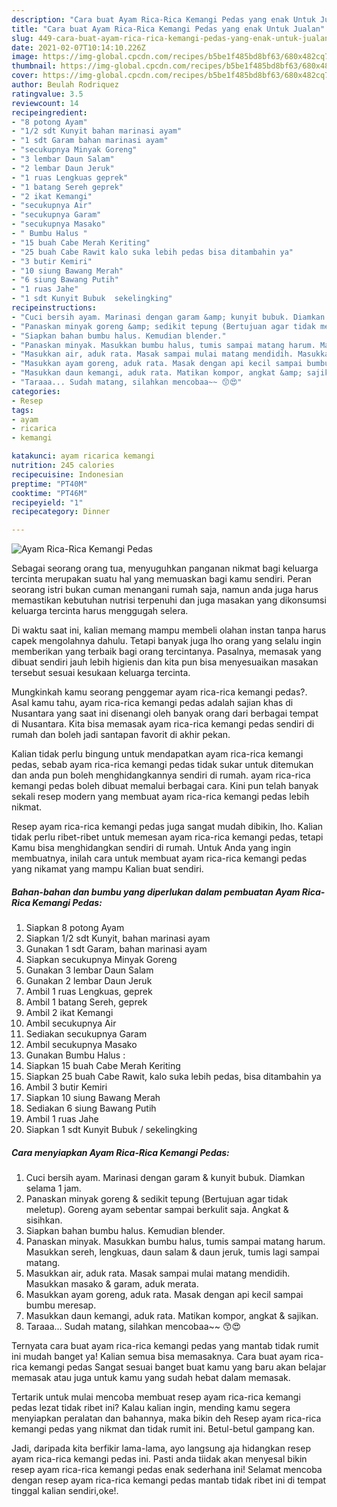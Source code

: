 ```yaml
---
description: "Cara buat Ayam Rica-Rica Kemangi Pedas yang enak Untuk Jualan"
title: "Cara buat Ayam Rica-Rica Kemangi Pedas yang enak Untuk Jualan"
slug: 449-cara-buat-ayam-rica-rica-kemangi-pedas-yang-enak-untuk-jualan
date: 2021-02-07T10:14:10.226Z
image: https://img-global.cpcdn.com/recipes/b5be1f485bd8bf63/680x482cq70/ayam-rica-rica-kemangi-pedas-foto-resep-utama.jpg
thumbnail: https://img-global.cpcdn.com/recipes/b5be1f485bd8bf63/680x482cq70/ayam-rica-rica-kemangi-pedas-foto-resep-utama.jpg
cover: https://img-global.cpcdn.com/recipes/b5be1f485bd8bf63/680x482cq70/ayam-rica-rica-kemangi-pedas-foto-resep-utama.jpg
author: Beulah Rodriquez
ratingvalue: 3.5
reviewcount: 14
recipeingredient:
- "8 potong Ayam"
- "1/2 sdt Kunyit bahan marinasi ayam"
- "1 sdt Garam bahan marinasi ayam"
- "secukupnya Minyak Goreng"
- "3 lembar Daun Salam"
- "2 lembar Daun Jeruk"
- "1 ruas Lengkuas geprek"
- "1 batang Sereh geprek"
- "2 ikat Kemangi"
- "secukupnya Air"
- "secukupnya Garam"
- "secukupnya Masako"
- " Bumbu Halus "
- "15 buah Cabe Merah Keriting"
- "25 buah Cabe Rawit kalo suka lebih pedas bisa ditambahin ya"
- "3 butir Kemiri"
- "10 siung Bawang Merah"
- "6 siung Bawang Putih"
- "1 ruas Jahe"
- "1 sdt Kunyit Bubuk  sekelingking"
recipeinstructions:
- "Cuci bersih ayam. Marinasi dengan garam &amp; kunyit bubuk. Diamkan selama 1 jam."
- "Panaskan minyak goreng &amp; sedikit tepung (Bertujuan agar tidak meletup). Goreng ayam sebentar sampai berkulit saja. Angkat &amp; sisihkan."
- "Siapkan bahan bumbu halus. Kemudian blender."
- "Panaskan minyak. Masukkan bumbu halus, tumis sampai matang harum. Masukkan sereh, lengkuas, daun salam &amp; daun jeruk, tumis lagi sampai matang."
- "Masukkan air, aduk rata. Masak sampai mulai matang mendidih. Masukkan masako &amp; garam, aduk merata."
- "Masukkan ayam goreng, aduk rata. Masak dengan api kecil sampai bumbu meresap."
- "Masukkan daun kemangi, aduk rata. Matikan kompor, angkat &amp; sajikan."
- "Taraaa... Sudah matang, silahkan mencobaa~~ 😙😍"
categories:
- Resep
tags:
- ayam
- ricarica
- kemangi

katakunci: ayam ricarica kemangi 
nutrition: 245 calories
recipecuisine: Indonesian
preptime: "PT40M"
cooktime: "PT46M"
recipeyield: "1"
recipecategory: Dinner

---
```



![Ayam Rica-Rica Kemangi Pedas](https://img-global.cpcdn.com/recipes/b5be1f485bd8bf63/680x482cq70/ayam-rica-rica-kemangi-pedas-foto-resep-utama.jpg)

Sebagai seorang orang tua, menyuguhkan panganan nikmat bagi keluarga tercinta merupakan suatu hal yang memuaskan bagi kamu sendiri. Peran seorang istri bukan cuman menangani rumah saja, namun anda juga harus memastikan kebutuhan nutrisi terpenuhi dan juga masakan yang dikonsumsi keluarga tercinta harus menggugah selera.

Di waktu  saat ini, kalian memang mampu membeli olahan instan tanpa harus capek mengolahnya dahulu. Tetapi banyak juga lho orang yang selalu ingin memberikan yang terbaik bagi orang tercintanya. Pasalnya, memasak yang dibuat sendiri jauh lebih higienis dan kita pun bisa menyesuaikan masakan tersebut sesuai kesukaan keluarga tercinta. 



Mungkinkah kamu seorang penggemar ayam rica-rica kemangi pedas?. Asal kamu tahu, ayam rica-rica kemangi pedas adalah sajian khas di Nusantara yang saat ini disenangi oleh banyak orang dari berbagai tempat di Nusantara. Kita bisa memasak ayam rica-rica kemangi pedas sendiri di rumah dan boleh jadi santapan favorit di akhir pekan.

Kalian tidak perlu bingung untuk mendapatkan ayam rica-rica kemangi pedas, sebab ayam rica-rica kemangi pedas tidak sukar untuk ditemukan dan anda pun boleh menghidangkannya sendiri di rumah. ayam rica-rica kemangi pedas boleh dibuat memalui berbagai cara. Kini pun telah banyak sekali resep modern yang membuat ayam rica-rica kemangi pedas lebih nikmat.

Resep ayam rica-rica kemangi pedas juga sangat mudah dibikin, lho. Kalian tidak perlu ribet-ribet untuk memesan ayam rica-rica kemangi pedas, tetapi Kamu bisa menghidangkan sendiri di rumah. Untuk Anda yang ingin membuatnya, inilah cara untuk membuat ayam rica-rica kemangi pedas yang nikamat yang mampu Kalian buat sendiri.

<!--inarticleads1-->

##### Bahan-bahan dan bumbu yang diperlukan dalam pembuatan Ayam Rica-Rica Kemangi Pedas:

1. Siapkan 8 potong Ayam
1. Siapkan 1/2 sdt Kunyit, bahan marinasi ayam
1. Gunakan 1 sdt Garam, bahan marinasi ayam
1. Siapkan secukupnya Minyak Goreng
1. Gunakan 3 lembar Daun Salam
1. Gunakan 2 lembar Daun Jeruk
1. Ambil 1 ruas Lengkuas, geprek
1. Ambil 1 batang Sereh, geprek
1. Ambil 2 ikat Kemangi
1. Ambil secukupnya Air
1. Sediakan secukupnya Garam
1. Ambil secukupnya Masako
1. Gunakan  Bumbu Halus :
1. Siapkan 15 buah Cabe Merah Keriting
1. Siapkan 25 buah Cabe Rawit, kalo suka lebih pedas, bisa ditambahin ya
1. Ambil 3 butir Kemiri
1. Siapkan 10 siung Bawang Merah
1. Sediakan 6 siung Bawang Putih
1. Ambil 1 ruas Jahe
1. Siapkan 1 sdt Kunyit Bubuk / sekelingking




<!--inarticleads2-->

##### Cara menyiapkan Ayam Rica-Rica Kemangi Pedas:

1. Cuci bersih ayam. Marinasi dengan garam &amp; kunyit bubuk. Diamkan selama 1 jam.
1. Panaskan minyak goreng &amp; sedikit tepung (Bertujuan agar tidak meletup). Goreng ayam sebentar sampai berkulit saja. Angkat &amp; sisihkan.
1. Siapkan bahan bumbu halus. Kemudian blender.
1. Panaskan minyak. Masukkan bumbu halus, tumis sampai matang harum. Masukkan sereh, lengkuas, daun salam &amp; daun jeruk, tumis lagi sampai matang.
1. Masukkan air, aduk rata. Masak sampai mulai matang mendidih. Masukkan masako &amp; garam, aduk merata.
1. Masukkan ayam goreng, aduk rata. Masak dengan api kecil sampai bumbu meresap.
1. Masukkan daun kemangi, aduk rata. Matikan kompor, angkat &amp; sajikan.
1. Taraaa... Sudah matang, silahkan mencobaa~~ 😙😍




Ternyata cara buat ayam rica-rica kemangi pedas yang mantab tidak rumit ini mudah banget ya! Kalian semua bisa memasaknya. Cara buat ayam rica-rica kemangi pedas Sangat sesuai banget buat kamu yang baru akan belajar memasak atau juga untuk kamu yang sudah hebat dalam memasak.

Tertarik untuk mulai mencoba membuat resep ayam rica-rica kemangi pedas lezat tidak ribet ini? Kalau kalian ingin, mending kamu segera menyiapkan peralatan dan bahannya, maka bikin deh Resep ayam rica-rica kemangi pedas yang nikmat dan tidak rumit ini. Betul-betul gampang kan. 

Jadi, daripada kita berfikir lama-lama, ayo langsung aja hidangkan resep ayam rica-rica kemangi pedas ini. Pasti anda tiidak akan menyesal bikin resep ayam rica-rica kemangi pedas enak sederhana ini! Selamat mencoba dengan resep ayam rica-rica kemangi pedas mantab tidak ribet ini di tempat tinggal kalian sendiri,oke!.

